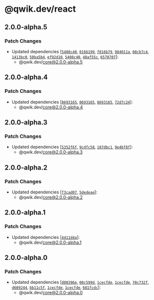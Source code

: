 # @qwik.dev/react

## 2.0.0-alpha.5

### Patch Changes

- Updated dependencies [[`5408c40`](https://github.com/QwikDev/qwik/commit/5408c40cc360b71106a81cffbb1c6ac2d80083a1), [`0166199`](https://github.com/QwikDev/qwik/commit/01661997d4ab5e1c22c41e2670fdbb05f52efed3), [`f816b79`](https://github.com/QwikDev/qwik/commit/f816b79e0c1b841dde18509234fd54eb2391308b), [`984011a`](https://github.com/QwikDev/qwik/commit/984011a2008cd48c9e6f4ac520911a295a2d32be), [`08cb7c4`](https://github.com/QwikDev/qwik/commit/08cb7c4b0ba50bc914cf52a80ba2711c7dacd81b), [`1413bc0`](https://github.com/QwikDev/qwik/commit/1413bc004a81a3f51f3f0b44207f2d190192ca9c), [`58ba5b4`](https://github.com/QwikDev/qwik/commit/58ba5b4e4aaf5db1a403b9d47969396736a6d158), [`ef92d10`](https://github.com/QwikDev/qwik/commit/ef92d105e0965dd82d8b630831f4d24a76f2b99c), [`5408c40`](https://github.com/QwikDev/qwik/commit/5408c40cc360b71106a81cffbb1c6ac2d80083a1), [`48af55c`](https://github.com/QwikDev/qwik/commit/48af55c3827da545f80fc38be014741b0a895c9a), [`6578707`](https://github.com/QwikDev/qwik/commit/657870713a00747d82672e1d5aa458f6ab6171c1)]:
  - @qwik.dev/core@2.0.0-alpha.5

## 2.0.0-alpha.4

### Patch Changes

- Updated dependencies [[`8693165`](https://github.com/QwikDev/qwik/commit/86931654ce38a64d5c1730042f64989fa2a537ad), [`8693165`](https://github.com/QwikDev/qwik/commit/86931654ce38a64d5c1730042f64989fa2a537ad), [`8693165`](https://github.com/QwikDev/qwik/commit/86931654ce38a64d5c1730042f64989fa2a537ad), [`72d7c24`](https://github.com/QwikDev/qwik/commit/72d7c2450cbed380454869bab482ab6c01011221)]:
  - @qwik.dev/core@2.0.0-alpha.4

## 2.0.0-alpha.3

### Patch Changes

- Updated dependencies [[`5352f6f`](https://github.com/QwikDev/qwik/commit/5352f6fff07a2d8d0c9efc20fc95421ced06ea8e), [`9cdfc58`](https://github.com/QwikDev/qwik/commit/9cdfc58762fc19375e49c9947a1c0dd1ac0d3d2f), [`107dbc1`](https://github.com/QwikDev/qwik/commit/107dbc177e01968a53f138ea9424b6bae0834f28), [`9e4bf8f`](https://github.com/QwikDev/qwik/commit/9e4bf8f1bd03edea93725778d41a42dc36c3fc7f)]:
  - @qwik.dev/core@2.0.0-alpha.3

## 2.0.0-alpha.2

### Patch Changes

- Updated dependencies [[`f3cad07`](https://github.com/QwikDev/qwik/commit/f3cad07f544a9406e6bae5851aafe4624e115ead), [`5dedeae`](https://github.com/QwikDev/qwik/commit/5dedeae97c06757b62a9f7dc1cf40171fc1a517b)]:
  - @qwik.dev/core@2.0.0-alpha.2

## 2.0.0-alpha.1

### Patch Changes

- Updated dependencies [[`4411d4a`](https://github.com/QwikDev/qwik/commit/4411d4a2e65cfd4e86724a484cc38c45b1da4ef7)]:
  - @qwik.dev/core@2.0.0-alpha.1

## 2.0.0-alpha.0

### Patch Changes

- Updated dependencies [[`d00396e`](https://github.com/QwikDev/qwik/commit/d00396eed65e971809c16af3ad89118cf1d0235f), [`00c599d`](https://github.com/QwikDev/qwik/commit/00c599d7689a1d67601d3e7e61a81a689cf7ece0), [`1cecfde`](https://github.com/QwikDev/qwik/commit/1cecfdea15a032dd0258cd8c7e488ebe8b2a51c2), [`1cecfde`](https://github.com/QwikDev/qwik/commit/1cecfdea15a032dd0258cd8c7e488ebe8b2a51c2), [`70c732f`](https://github.com/QwikDev/qwik/commit/70c732fdc6befed71809e1885bc187623996b3b1), [`d609244`](https://github.com/QwikDev/qwik/commit/d609244c454457e919e359dc745bdd7b52fb4c60), [`bb11c5f`](https://github.com/QwikDev/qwik/commit/bb11c5f104c3f2c944e58072f433504d7e9cbc92), [`1cecfde`](https://github.com/QwikDev/qwik/commit/1cecfdea15a032dd0258cd8c7e488ebe8b2a51c2), [`1cecfde`](https://github.com/QwikDev/qwik/commit/1cecfdea15a032dd0258cd8c7e488ebe8b2a51c2), [`681fcdc`](https://github.com/QwikDev/qwik/commit/681fcdca43b2f51f753f4d247eed6dc729cb8c6c)]:
  - @qwik.dev/core@2.0.0-alpha.0
